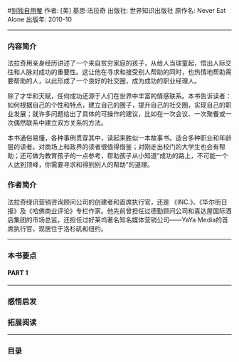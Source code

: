 #[别独自用餐](https://book.douban.com/subject/5344908/)
作者:  [美] 基思·法拉奇
出版社: 世界知识出版社
原作名: Never Eat Alone
出版年: 2010-10
***
### 内容简介 
法拉奇用亲身经历讲述了一个来自贫穷家庭的孩子，从给人当球童起，悟出人际交往和人脉对成功的重要性。这让他在寻求和接受别人帮助的同时，也热情地帮助需要帮助的人，以此形成了一个良好的社交圈，成为成功的职业经理人。

除了才华和天赋，任何成功还源于人们在世界中丰富的情感联系。本书告诉读者：如何根据自己的个性和特点，建立自己的圈子，提升自己的社交圈，实现自己的职业发展；就许多问题给出了具体的可操作的建议，比如在一次会议、一次聚餐或一次偶然联系中建立双方关系的方法。

本书通俗易懂，各种事例贯穿其中，读起来胜似一本故事书。适合多种职业和年龄层的读者。对商场上和政界的读者很值得借鉴；对刚走出校门的大学生也会有帮助；还可做为教育孩子的一点参考，帮助孩子从小知道“成功的路上，不可能一个人达到顶峰，你需要寻求和得到别人的帮助”的道理。

### 作者简介 
法拉奇绿讯营销咨询顾问公司的创建者和首席执行官，还是 《INC.》、《华尔街日报》及《哈佛商业评论》专栏作家。他先前曾担任过德勤顾问公司和喜达屋国际酒店集团的市场总监，还担任过好莱坞著名知名媒体营销公司——YaYa Media的首席执行官，现居住于洛杉矶和纽约。

***
### 本书要点
#### PART 1 
***
### 感悟启发
### 拓展阅读
***
### 目录
